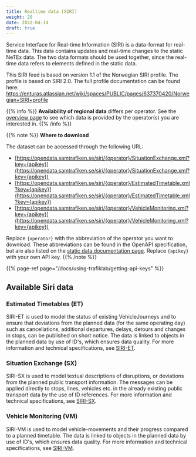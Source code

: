 ```yaml
---
title: Realtime data (SIRI)
weight: 20
date: 2022-04-14
draft: true
---
```


Service Interface for Real-time Information (SIRI) is a data-format for real-time data. This data contains updates and real-time changes to the static NeTEx data. The two data formats should be used together, since the real-time data refers to elements defined in the static data.

This SIRI feed is based on version 1.1 of the Norwegian SIRI profile. The profile is based on SIRI 2.0. The full profile documentation can be found here: https://enturas.atlassian.net/wiki/spaces/PUBLIC/pages/637370420/Norwegian+SIRI+profile

{{% info %}}
**Availability of regional data** differs per operator. See the [overview page](https://www.trafiklab.se/api/trafiklab-apis/netex-regional/) to see which data is provided
by the operator(s) you are interested in.
{{% /info %}}

{{% note %}}
**Where to download**

The dataset can be accessed through the following URL:

- [https://opendata.samtrafiken.se/siri/{operator}/SituationExchange.xml?key={apikey}](https://opendata.samtrafiken.se/siri/{operator}/SituationExchange.xml?key={apikey})
- [https://opendata.samtrafiken.se/siri/{operator}/EstimatedTimetable.xml?key={apikey}](https://opendata.samtrafiken.se/siri/{operator}/EstimatedTimetable.xml?key={apikey})
- [https://opendata.samtrafiken.se/siri/{operator}/VehicleMonitoring.xml?key={apikey}](https://opendata.samtrafiken.se/siri/{operator}/VehicleMonitoring.xml?key={apikey})


Replace `{operator}` with the abbreviation of the operator you want to download. These abbreviations can be found in the
OpenAPI specification, but are also listed on the [static data documentation page](static.md). Replace `{apikey}` with your own API key.
{{% /note %}}

{{% page-ref page="/docs/using-trafiklab/getting-api-keys" %}}

## Available Siri data

### Estimated Timetables (ET)

SIRI-ET is used to model the status of existing VehicleJourneys and to ensure that deviations from the planned data (for
the same operating day) such as cancellations, additional departures, delays, detours and changes in stops, can be
published on short notice. The data is linked to objects in the planned data by use of ID's, which ensures data quality.
For more information and technical specifications, see [SIRI-ET](https://enturas.atlassian.net/wiki/spaces/PUBLIC/pages/637370392/SIRI-ET).

### Situation Exchange (SX)

SIRI-SX is used to model textual descriptions of disruptions, or deviations from the planned public transport
information. The messages can be applied directly to stops, lines, vehicles etc. in the already existing public
transport data by the use of ID references. For more information and technical specifications, see [SIRI-SX](https://enturas.atlassian.net/wiki/spaces/PUBLIC/pages/637370605/SIRI-SX).
### Vehicle Monitoring (VM)

SIRI-VM is used to model vehicle-movements and their progress compared to a planned timetable. The data is linked to
objects in the planned data by use of ID's, which ensures data quality. For more information and technical specifications, see [SIRI-VM](https://enturas.atlassian.net/wiki/spaces/PUBLIC/pages/637370425/SIRI-VM).
